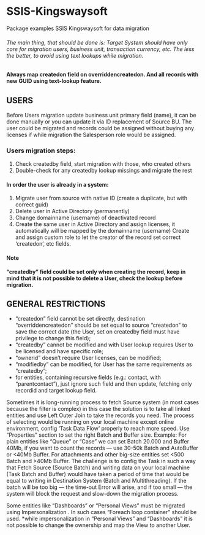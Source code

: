 # SSIS-Kingswaysoft
Package examples SSIS Kingswaysoft for data migration

###### The main thing, that should be done is: Target System should have only core for migration users, business unit, transaction currency, etc. The less the better, to avoid using text lookups while migration.
**Always map createdon field on overriddencreatedon. And all records with new GUID using text-lookup feature.**

## USERS
Before Users migration update business unit primary field (name), it can be done manually or you can update it via ID replacement of Source BU.
The user could be migrated and records could be assigned without buying any licenses if while migration the Salesperson role would be assigned.
### Users migration steps:
1. Check createdby field, start migration with those, who created others
2. Double-check for any createdby lookup missings and migrate the rest 
#### In order the user is already in a system:
1. Migrate user from source with native ID (create a duplicate, but with correct guid)
2. Delete user in Active Directory (permanently)
3. Change domainname (username) of deactivated record
4. Create the same user in Active Directory and assign licenses, it automatically will be mapped by the domainname (username) 
Create and assign custom role to let the creator of the record set correct ‘createdon’, etc fields. 
#### Note
**“createdby” field could be set only when creating the record, keep in mind that it is not possible to delete a User, check the lookup before migration.**

## GENERAL RESTRICTIONS

* “createdon” field cannot be set directly, destination “overriddencreatedon” should be set equal to source “createdon” to save the correct date (the User, set on createdby field must have privilege to change this field);
* “createdby” cannot be modified and with User lookup requires User to be licensed and have specific role;
* “ownerid” doesn’t require User licenses, can be modified;
* “modifiedby” can be modified, for User has the same requirements as “createdby”;
* for entities, containing recursive fields (e.g.: contact, with “parentcontact”), just ignore such field and then update, fetching only recordid and target lookup field.

Sometimes it is long-running process to fetch Source system (in most cases because the filter is complex) in this case the solution is to take all linked entities and use Left Outer Join to take the records you need.
The process of selecting would be running on your local machine except online environment,  config ‘Task Data Flow’ properly to reach more speed. Use “Properties” section to set the right Batch and Buffer size.
Example: For plain entities like  “Queue” or “Case” we can set Batch 20.000 and Buffer 40Mb, if you want to count the records — use 30-50k Batch and AutoBuffer or <40Mb Buffer. For attachments and other big-size entities set <500 Batch and >40Mb Buffer.
The challenge is to config the Task in such a way that Fetch Source (Source Batch) and writing data on your local machine (Task Batch and Buffer) would have taken a period of time that would be equal to writing in Destination System (Batch and Multithreading). If the batch will be too big — the time-out Error will arise, and if too small — the  system will block the request and slow-down the migration process.


Some entities like “Dashboards” or “Personal Views” must be migrated using Impersonalization .
In such cases “Foreach loop container” should be used.
*while impersonalization in “Personal Views” and “Dashboards” it is not possible to change the ownership and map the View to another User.
